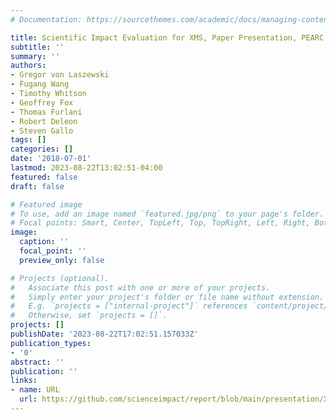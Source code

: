 ```yaml
---
# Documentation: https://sourcethemes.com/academic/docs/managing-content/

title: Scientific Impact Evaluation for XMS, Paper Presentation, PEARC'18
subtitle: ''
summary: ''
authors:
- Gregor von Laszewski
- Fugang Wang
- Timothy Whitson
- Geoffrey Fox
- Thomas Furlani
- Robert Deleon
- Steven Gallo
tags: []
categories: []
date: '2018-07-01'
lastmod: 2023-08-22T13:02:51-04:00
featured: false
draft: false

# Featured image
# To use, add an image named `featured.jpg/png` to your page's folder.
# Focal points: Smart, Center, TopLeft, Top, TopRight, Left, Right, BottomLeft, Bottom, BottomRight.
image:
  caption: ''
  focal_point: ''
  preview_only: false

# Projects (optional).
#   Associate this post with one or more of your projects.
#   Simply enter your project's folder or file name without extension.
#   E.g. `projects = ["internal-project"]` references `content/project/deep-learning/index.md`.
#   Otherwise, set `projects = []`.
projects: []
publishDate: '2023-08-22T17:02:51.157033Z'
publication_types:
- '0'
abstract: ''
publication: ''
links:
- name: URL
  url: https://github.com/scienceimpact/report/blob/main/presentation/XMS Sciimp PEARC18.pptx
---
```

